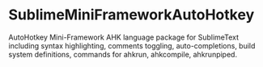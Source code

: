 # SublimeMiniFrameworkAutoHotkey
AutoHotkey Mini-Framework AHK language package for SublimeText including syntax highlighting, comments toggling, auto-completions, build system definitions, commands for ahkrun, ahkcompile, ahkrunpiped.
